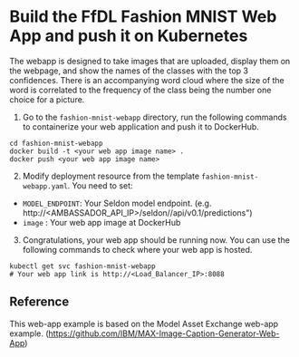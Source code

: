# Build the FfDL Fashion MNIST Web App and push it on Kubernetes

The webapp is designed to take images that are uploaded, display them on the webpage, and show the names of the classes with the top 3 confidences. There is an accompanying word cloud where the size of the word is correlated to the frequency of the class being the number one choice for a picture.

1. Go to the `fashion-mnist-webapp` directory, run the following commands to containerize your web application and push it to DockerHub.
  ```shell
  cd fashion-mnist-webapp
  docker build -t <your web app image name> .
  docker push <your web app image name>
  ```

2. Modify deployment resource from the template `fashion-mnist-webapp.yaml`. You need to set:
  * `MODEL_ENDPOINT`: Your Seldon model endpoint. (e.g. http://<AMBASSADOR_API_IP>/seldon/<modelDeploymentName>/api/v0.1/predictions")
  * `image` : Your web app image at DockerHub

3. Congratulations, your web app should be running now. You can use the following commands to check where your web app is hosted.
  ```shell
  kubectl get svc fashion-mnist-webapp
  # Your web app link is http://<Load_Balancer_IP>:8088
  ```

## Reference
This web-app example is based on the Model Asset Exchange web-app example. (https://github.com/IBM/MAX-Image-Caption-Generator-Web-App)
